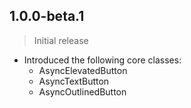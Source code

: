 ## 1.0.0-beta.1

> Initial release

- Introduced the following core classes:
  - AsyncElevatedButton
  - AsyncTextButton
  - AsyncOutlinedButton
